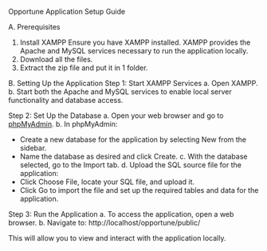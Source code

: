 Opportune Application Setup Guide

A. Prerequisites
1. Install XAMPP
Ensure you have XAMPP installed. XAMPP provides the Apache and MySQL services necessary to run the application locally.
2. Download all the files.
3. Extract the zip file and put it in 1 folder.

B. Setting Up the Application
Step 1: Start XAMPP Services
a. Open XAMPP.
b. Start both the Apache and MySQL services to enable local server functionality and database access.

Step 2: Set Up the Database
a. Open your web browser and go to [phpMyAdmin](http://localhost/phpmyadmin/).
b. In phpMyAdmin:
- Create a new database for the application by selecting New from the sidebar.
- Name the database as desired and click Create.
c. With the database selected, go to the Import tab.
d. Upload the SQL source file for the application:
- Click Choose File, locate your SQL file, and upload it.
- Click Go to import the file and set up the required tables and data for the application.

Step 3: Run the Application
a. To access the application, open a web browser.
b. Navigate to: http://localhost/opportune/public/

This will allow you to view and interact with the application locally.
